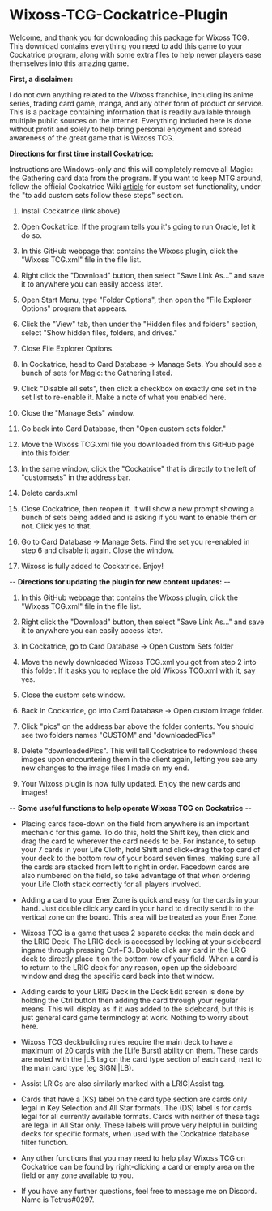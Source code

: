 # Wixoss-TCG-Cockatrice-Plugin

Welcome, and thank you for downloading this package for Wixoss TCG. This download contains everything you need to add this game to your Cockatrice program, along with some extra files to help newer players ease themselves into this amazing game.

**First, a disclaimer:**

I do not own anything related to the Wixoss franchise, including its anime series, trading card game, manga, and any other form of product or service. This is a package containing information that is readily available through multiple public sources on the internet. Everything included here is done without profit and solely to help bring personal enjoyment and spread awareness of the great game that is Wixoss TCG.

**Directions for first time install [Cockatrice](https://cockatrice.github.io/):**

Instructions are Windows-only and this will completely remove all Magic: the Gathering card data from the program. If you want to keep MTG around, follow the official Cockatrice Wiki [article](https://github.com/Cockatrice/Cockatrice/wiki/Custom-Cards-&-Sets) for custom set functionality, under the "to add custom sets follow these steps" section.  

1. Install Cockatrice (link above)

2. Open Cockatrice.  If the program tells you it's going to run Oracle, let it do so.

6. In this GitHub webpage that contains the Wixoss plugin, click the "Wixoss TCG.xml" file in the file list.

7. Right click the "Download" button, then select "Save Link As..." and save it to anywhere you can easily access later.

2. Open Start Menu, type "Folder Options", then open the "File Explorer Options" program that appears.

3. Click the "View" tab, then under the "Hidden files and folders" section, select "Show hidden files, folders, and drives."

4. Close File Explorer Options.

5. In Cockatrice, head to Card Database -> Manage Sets.  You should see a bunch of sets for Magic: the Gathering listed.

6. Click "Disable all sets",  then click a checkbox on exactly one set in the set list to re-enable it. Make a note of what you enabled here.

7. Close the "Manage Sets" window.

8. Go back into Card Database, then "Open custom sets folder."

9. Move the Wixoss TCG.xml file you downloaded from this GitHub page into this folder.

10. In the same window, click the "Cockatrice" that is directly to the left of "customsets" in the address bar.

11. Delete cards.xml

12. Close Cockatrice, then reopen it. It will show a new prompt showing a bunch of sets being added and is asking if you want to enable them or not. Click yes to that.

13. Go to Card Database -> Manage Sets.  Find the set you re-enabled in step 6 and disable it again.  Close the window.

13. Wixoss is fully added to Cockatrice. Enjoy! 

-- **Directions for updating the plugin for new content updates:** --

1. In this GitHub webpage that contains the Wixoss plugin, click the "Wixoss TCG.xml" file in the file list.

2. Right click the "Download" button, then select "Save Link As..." and save it to anywhere you can easily access later.

3. In Cockatrice, go to Card Database -> Open Custom Sets folder

4. Move the newly downloaded Wixoss TCG.xml you got from step 2 into this folder.  If it asks you to replace the old Wixoss TCG.xml with it, say yes.

5. Close the custom sets window.

6. Back in Cockatrice, go into Card Database -> Open custom image folder.

7. Click "pics" on the address bar above the folder contents. You should see two folders names "CUSTOM" and "downloadedPics"

8. Delete "downloadedPics".  This will tell Cockatrice to redownload these images upon encountering them in the client again, letting you see any new changes to the image files I made on my end.

9. Your Wixoss plugin is now fully updated.  Enjoy the new cards and images!


-- **Some useful functions to help operate Wixoss TCG on Cockatrice** --

- Placing cards face-down on the field from anywhere is an important mechanic for this game. To do this, hold the Shift key, then click and drag the card to wherever the card needs to be. For instance, to setup your 7 cards in your Life Cloth, hold Shift and click+drag the top card of your deck to the bottom row of your board seven times, making sure all the cards are stacked from left to right in order. Facedown cards are also numbered on the field, so take advantage of that when ordering your Life Cloth stack correctly for all players involved.

- Adding a card to your Ener Zone is quick and easy for the cards in your hand. Just double click any card in your hand to directly send it to the vertical zone on the board. This area will be treated as your Ener Zone.

-  Wixoss TCG is a game that uses 2 separate decks: the main deck and the LRIG Deck. The LRIG deck is accessed by looking at your sideboard ingame through pressing Ctrl+F3. Double click any card in the LRIG deck to directly place it on the bottom row of your field. When a card is to return to the LRIG deck for any reason, open up the sideboard window and drag the specific card back into that window.

-  Adding cards to your LRIG Deck in the Deck Edit screen is done by holding the Ctrl button then adding the card through your regular means. This will display as if it was added to the sideboard, but this is just general card game terminology at work.  Nothing to worry about here.

-  Wixoss TCG deckbuilding rules require the main deck to have a maximum of 20 cards with the [Life Burst] ability on them. These cards are noted with the |LB tag on the card type section of each card, next to the main card type (eg SIGNI|LB).

-  Assist LRIGs are also similarly marked with a LRIG|Assist tag.

-  Cards that have a (KS) label on the card type section are cards only legal in Key Selection and All Star formats.  The (DS) label is for cards legal for all currently available formats.  Cards with neither of these tags are legal in All Star only.  These labels will prove very helpful in building decks for specific formats, when used with the Cockatrice database filter function.

-  Any other functions that you may need to help play Wixoss TCG on Cockatrice can be found by right-clicking a card or empty area on the field or any zone available to you.

-  If you have any further questions, feel free to message me on Discord.  Name is Tetrus#0297.
